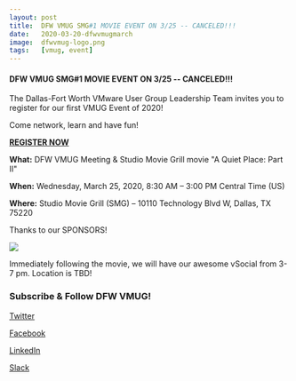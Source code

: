 ```yaml
---
layout: post
title:  DFW VMUG SMG#1 MOVIE EVENT ON 3/25 -- CANCELED!!!
date:   2020-03-20-dfwvmugmarch
image:  dfwvmug-logo.png
tags:   [vmug, event]
---
```

<h4>DFW VMUG SMG#1 MOVIE EVENT ON 3/25 -- CANCELED!!!</h4>

The Dallas-Fort Worth VMware User Group Leadership Team invites you to register for our first VMUG Event of 2020!

Come network, learn and have fun!

[**REGISTER NOW**][reglink]

[reglink]:  https://community.vmug.com/events/event-description?CalendarEventKey=bd5d79ae-fece-4a41-95c3-7df2edec2cf9&CommunityKey=728ccc0f-3171-43e8-8cbc-64119afb8c90&Home=%2fcommunities%2flocalcommunityhome

**What:** DFW VMUG Meeting & Studio Movie Grill movie "A Quiet Place: Part II"

**When:** Wednesday, March 25, 2020, 8:30 AM – 3:00 PM Central Time (US)

**Where:** Studio Movie Grill (SMG) – 10110 Technology Blvd W, Dallas, TX 75220

Thanks to our SPONSORS!

![]({{site.baseurl}}/img/march-sponsors.jpg)

Immediately following the movie, we will have our awesome vSocial from 3-7 pm. Location is TBD!

<h3> Subscribe & Follow DFW VMUG!</h3>

[Twitter](https://twitter.com/dfwvmug)

[Facebook](https://www.facebook.com/dfwvmug)

[LinkedIn](https://linkedin.com/groups/4456622)

[Slack](https://join.slack.com/t/dfwvmugmembers/shared_invite/enQtNjg0NzUzMTMyMDA2LWI4ZTcwMjNkNDZiZDg3MmM5Yjg2NDZlMDY4OWUxZDMyOTVhZDEwMWRiMjA5M2NlMzRmYTQwOWFkNGNkOTVhNzE
)
